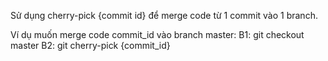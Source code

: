 Sử dụng cherry-pick {commit id} để merge code từ 1 commit vào 1 branch.

Ví dụ muốn merge code commit_id vào branch master:
B1: git checkout master 
B2: git cherry-pick {commit_id}